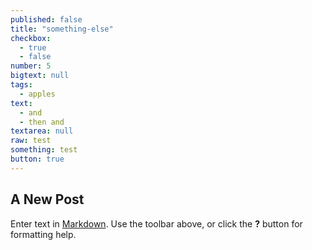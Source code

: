 ```yaml
---
published: false
title: "something-else"
checkbox: 
  - true
  - false
number: 5
bigtext: null
tags: 
  - apples
text: 
  - and
  - then and
textarea: null
raw: test
something: test
button: true
---
```





## A New Post

Enter text in [Markdown](http://daringfireball.net/projects/markdown/). Use the toolbar above, or click the **?** button for formatting help.
